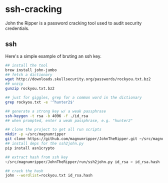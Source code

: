 # ssh-cracking

John the Ripper is a password cracking tool used to audit security credentials.

## ssh

Here's a simple example of bruting an ssh key.

```bash
## install the tool
brew install john-jumbo
## fetch a dictionary
wget http://downloads.skullsecurity.org/passwords/rockyou.txt.bz2
## unzip
gunzip rockyou.txt.bz2

## just for giggles, grep for a common word in the dictionary
grep rockyou.txt -e '^hunter2$'

## generate a strong key w/ a weak passphrase
ssh-keygen -t rsa -b 4096 -f ./id_rsa
## when prompted, enter a weak passphrase, e.g. "hunter2"

## clone the project to get all run scripts
mkdir -p ~/src/magnumripper
git clone https://github.com/magnumripper/JohnTheRipper.git ~/src/magnumripper/JohnTheRipper
## install deps for the ssh2john.py
pip install asn1crypto

## extract hash from ssh key
~/src/magnumripper/JohnTheRipper/run/ssh2john.py id_rsa > id_rsa.hash

## crack the hash
john --wordlist=rockyou.txt id_rsa.hash
```
